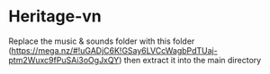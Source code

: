 # Heritage-vn

Replace the music & sounds folder with this folder (https://mega.nz/#!uGADjC6K!GSay6LVCcWagbPdTUaj-ptm2Wuxc9fPuSAi3oOgJxQY) then extract it into the main directory
